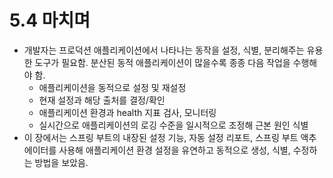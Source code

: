 # 5.4 마치며
- 개발자는 프로덕션 애플리케이션에서 나타나는 동작을 설정, 식별, 분리해주는 유용한 도구가 필요함. 분산된 동적 애플리케이션이 많을수록 종종 다음 작업을 수행해야 함.
    - 애플리케이션을 동적으로 설정 및 재설정
    - 현재 설정과 해당 출처를 결정/확인
    - 애플리케이션 환경과 health 지표 검사, 모니터링
    - 실시간으로 애플리케이션의 로깅 수준을 일시적으로 조정해 근본 원인 식별
- 이 장에서는 스프링 부트의 내장된 설정 기능, 자동 설정 리포트, 스프링 부트 액추에이터를 사용해 애플리케이션 환경 설정을 유연하고 동적으로 생성, 식별, 수정하는 방법을 보았음.
